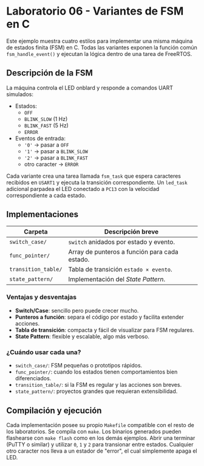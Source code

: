 # Laboratorio 06 - Variantes de FSM en C

Este ejemplo muestra cuatro estilos para implementar una misma máquina de estados finita (FSM) en C. Todas las variantes exponen la función común `fsm_handle_event()` y ejecutan la lógica dentro de una tarea de FreeRTOS.

## Descripción de la FSM

La máquina controla el LED onblard y responde a comandos UART simulados:

* Estados:
  * `OFF`
  * `BLINK_SLOW` (1 Hz)
  * `BLINK_FAST` (5 Hz)
  * `ERROR`
* Eventos de entrada:
  * `'0'` → pasar a `OFF`
  * `'1'` → pasar a `BLINK_SLOW`
  * `'2'` → pasar a `BLINK_FAST`
  * otro caracter → `ERROR`

Cada variante crea una tarea llamada `fsm_task` que espera caracteres recibidos en `USART1` y ejecuta la transición correspondiente. Un
`led_task` adicional parpadea el LED conectado a `PC13` con la velocidad correspondiente a cada estado.

## Implementaciones

| Carpeta            | Descripción breve |
|--------------------|-------------------|
| `switch_case/`     | `switch` anidados por estado y evento. |
| `func_pointer/`    | Array de punteros a función para cada estado. |
| `transition_table/`| Tabla de transición `estado × evento`. |
| `state_pattern/`   | Implementación del *State Pattern*. |

### Ventajas y desventajas

* **Switch/Case**: sencillo pero puede crecer mucho.
* **Punteros a función**: separa el código por estado y facilita extender acciones.
* **Tabla de transición**: compacta y fácil de visualizar para FSM regulares.
* **State Pattern**: flexible y escalable, algo más verboso.

### ¿Cuándo usar cada una?

* `switch_case/`: FSM pequeñas o prototipos rápidos.
* `func_pointer/`: cuando los estados tienen comportamientos bien diferenciados.
* `transition_table/`: si la FSM es regular y las acciones son breves.
* `state_pattern/`: proyectos grandes que requieran extensibilidad.

## Compilación y ejecución

Cada implementación posee su propio `Makefile` compatible con el resto de los laboratorios. Se compila con `make`.
Los binarios generados pueden flashearse con `make flash` como en los demás ejemplos.
Abrir una terminar (PuTTY o similar) y utilizar `0`, `1` y `2` para transionar entre estados. Cualquier otro caracter nos lleva a un estador de "error", el cual simplemente apaga el LED.
